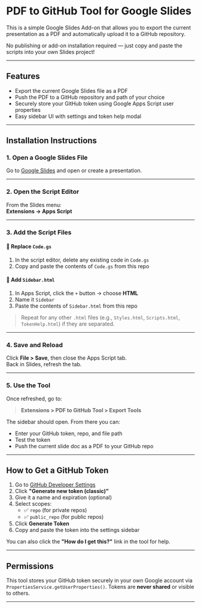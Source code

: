# PDF to GitHub Tool for Google Slides

This is a simple Google Slides Add-on that allows you to export the current presentation as a PDF and automatically upload it to a GitHub repository.

No publishing or add-on installation required — just copy and paste the scripts into your own Slides project!

---

## Features

- Export the current Google Slides file as a PDF
- Push the PDF to a GitHub repository and path of your choice
- Securely store your GitHub token using Google Apps Script user properties
- Easy sidebar UI with settings and token help modal

---

## Installation Instructions

### 1. Open a Google Slides File

Go to [Google Slides](https://slides.google.com) and open or create a presentation.

---

### 2. Open the Script Editor

From the Slides menu:  
**Extensions → Apps Script**

---

### 3. Add the Script Files

#### 🔹 Replace `Code.gs`
1. In the script editor, delete any existing code in `Code.gs`
2. Copy and paste the contents of `Code.gs` from this repo

#### 🔹 Add `Sidebar.html`
1. In Apps Script, click the `+` button → choose **HTML**
2. Name it `Sidebar`
3. Paste the contents of `Sidebar.html` from this repo

> Repeat for any other `.html` files (e.g., `Styles.html`, `Scripts.html`, `TokenHelp.html`) if they are separated.

---

### 4. Save and Reload

Click **File > Save**, then close the Apps Script tab.  
Back in Slides, refresh the tab.

---

### 5. Use the Tool

Once refreshed, go to:

> **Extensions > PDF to GitHub Tool > Export Tools**

The sidebar should open. From there you can:
- Enter your GitHub token, repo, and file path
- Test the token
- Push the current slide doc as a PDF to your GitHub repo

---

## How to Get a GitHub Token

1. Go to [GitHub Developer Settings](https://github.com/settings/tokens)
2. Click **"Generate new token (classic)"**
3. Give it a name and expiration (optional)
4. Select scopes:
   - ✅ `repo` (for private repos)
   - ✅ `public_repo` (for public repos)
5. Click **Generate Token**
6. Copy and paste the token into the settings sidebar

You can also click the **"How do I get this?"** link in the tool for help.

---

## Permissions

This tool stores your GitHub token securely in your own Google account via `PropertiesService.getUserProperties()`. Tokens are **never shared** or visible to others.

---
